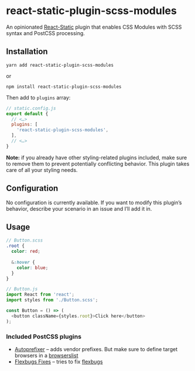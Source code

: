 # react-static-plugin-scss-modules

An opinionated [React-Static](https://github.com/nozzle/react-static/) plugin that enables CSS Modules with SCSS syntax and PostCSS processing.

## Installation

```
yarn add react-static-plugin-scss-modules
```
or
```
npm install react-static-plugin-scss-modules
```

Then add to `plugins` array:

```js
// static.config.js
export default {
  // <…>
  plugins: [
    'react-static-plugin-scss-modules',
  ],
  // <…>
}
```
**Note:** if you already have other styling-related plugins included, make sure to remove them to prevent potentially conflicting behavior. This plugin takes care of all your styling needs.

## Configuration

No configuration is currently available. If you want to modify this plugin’s behavior, describe your scenario in an issue and I’ll add it in.

## Usage

```scss
// Button.scss
.root {
  color: red;
  
  &:hover {
    color: blue;
  }
}
```

```js
// Button.js
import React from 'react';
import styles from './Button.scss';

const Button = () => (
  <button className={styles.root}>Click here</button>
);
```

### Included PostCSS plugins

- [Autoprefixer](https://github.com/postcss/autoprefixer) – adds vendor prefixes. But make sure to define target browsers in a [browserslist](https://github.com/browserslist/browserslist)
- [Flexbugs Fixes](https://github.com/luisrudge/postcss-flexbugs-fixes) – tries to fix [flexbugs](https://github.com/philipwalton/flexbugs)
